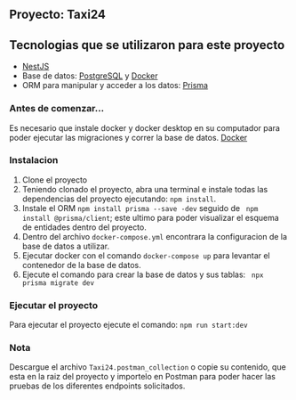 ## Proyecto: Taxi24
## Tecnologias que se utilizaron para este proyecto
- [NestJS](https://nestjs.com)
- Base de datos: [PostgreSQL](https://www.postgresql.org) y [Docker](https://www.docker.com/)
- ORM para manipular y acceder a los datos: [Prisma](https://www.prisma.io)

### Antes de comenzar...
Es necesario que instale docker y docker desktop en su computador para poder ejecutar las migraciones y correr la base de datos. [Docker](https://docs.docker.com/desktop/install/windows-install/)

### Instalacion
1. Clone el proyecto 
2. Teniendo clonado el proyecto, abra una terminal e instale todas las dependencias del proyecto ejecutando: ```npm install```.
3. Instale el ORM ```npm install prisma --save -dev``` seguido de ``` npm install @prisma/client```; este ultimo para poder visualizar el esquema de entidades dentro del proyecto.
4. Dentro del archivo ```docker-compose.yml``` encontrara la configuracion de la base de datos a utilizar.
5. Ejecutar docker con el comando ```docker-compose up``` para levantar el contenedor de la base de datos.
6. Ejecute el comando para crear la base de datos y sus tablas: ``` npx prisma migrate dev```
   
### Ejecutar el proyecto
Para ejecutar el proyecto ejecute el comando: ``` npm run start:dev ```


### Nota
Descargue el archivo ``` Taxi24.postman_collection ``` o copie su contenido, que esta en la raiz del proyecto y importelo en Postman para poder hacer las pruebas de los diferentes endpoints solicitados.